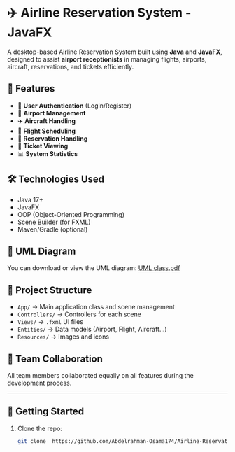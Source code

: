 # ✈️ Airline Reservation System - JavaFX

A desktop-based Airline Reservation System built using **Java** and **JavaFX**, designed to assist **airport receptionists** in managing flights, airports, aircraft, reservations, and tickets efficiently.

## 📌 Features
- 🔐 **User Authentication** (Login/Register)
- 🛫 **Airport Management**
- ✈️ **Aircraft Handling**
- 📅 **Flight Scheduling**
- 🧾 **Reservation Handling**
- 🎫 **Ticket Viewing**
- 📊 **System Statistics**

## 🛠 Technologies Used
- Java 17+
- JavaFX
- OOP (Object-Oriented Programming)
- Scene Builder (for FXML)
- Maven/Gradle (optional)

## 🧩 UML Diagram
You can download or view the UML diagram: 
[UML class.pdf](https://github.com/user-attachments/files/20002377/UML.class.pdf)

## 📁 Project Structure
- `App/` → Main application class and scene management  
- `Controllers/` → Controllers for each scene  
- `Views/` → `.fxml` UI files  
- `Entities/` → Data models (Airport, Flight, Aircraft...)  
- `Resources/` → Images and icons  

## 👥 Team Collaboration
All team members collaborated equally on all features during the development process.

---

## 🚀 Getting Started
1. Clone the repo:
   ```bash
   git clone  https://github.com/Abdelrahman-Osama174/Airline-Reservation-System-JavaFX.git

